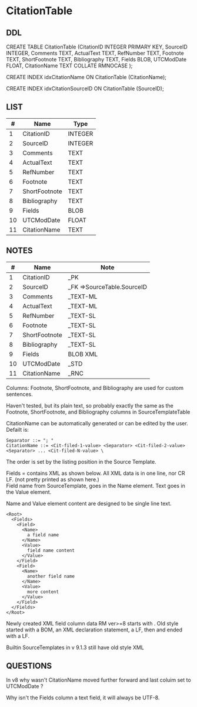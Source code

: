 # CitationTable

## DDL

CREATE TABLE CitationTable (CitationID INTEGER PRIMARY KEY, SourceID INTEGER, Comments TEXT, ActualText TEXT, RefNumber TEXT, Footnote TEXT, ShortFootnote TEXT, Bibliography TEXT, Fields BLOB, UTCModDate FLOAT, CitationName TEXT COLLATE RMNOCASE );

CREATE INDEX idxCitationName ON CitationTable (CitationName);

CREATE INDEX idxCitationSourceID ON CitationTable (SourceID);

## LIST

| #  | Name          | Type      |
|----|---------------|-----------|
| 1  | CitationID    | INTEGER
| 2  | SourceID      | INTEGER
| 3  | Comments      | TEXT
| 4  | ActualText    | TEXT
| 5  | RefNumber     | TEXT
| 6  | Footnote      | TEXT
| 7  | ShortFootnote | TEXT
| 8  | Bibliography  | TEXT
| 9  | Fields        | BLOB
| 10 | UTCModDate    | FLOAT
| 11 | CitationName  | TEXT

## NOTES

| #  | Name          | Note      |
|----|---------------|-----------|
| 1  | CitationID    | _PK
| 2  | SourceID      | _FK =>SourceTable.SourceID
| 3  | Comments      | _TEXT-ML
| 4  | ActualText    | _TEXT-ML
| 5  | RefNumber     | _TEXT-SL
| 6  | Footnote      | _TEXT-SL
| 7  | ShortFootnote | _TEXT-SL
| 8  | Bibliography  | _TEXT-SL
| 9  | Fields        | BLOB XML
| 10 | UTCModDate    | _STD
| 11 | CitationName  | _RNC


Columns: Footnote, ShortFootnote, and Bibliography are used for custom sentences.

Haven't tested, but its plain text, so probably exactly the same as the Footnote, ShortFootnote, and Bibliography columns in SourceTemplateTable

CitationName can be automatically generated or can be edited by the user.
Defailt is:
```
Separator ::= "; "
CitationName ::= <Cit-filed-1-value> <Separator> <Cit-filed-2-value> <Separator> ... <Cit-filed-N-value> \
```
The order is set by the listing position in the Source Template.

Fields = contains XML as shown below. All XML data is in one line, nor CR LF. (not pretty printed as shown here.)\
Field name from SourceTemplate, goes in the Name element.
Text goes in the Value element. 

Name and Value element content are designed to be single line text.

```
<Root>
  <Fields>
    <Field>
      <Name>
        a field name
      </Name>
      <Value>
        field name content
      </Value>
    </Field>
    <Field>
      <Name>
        another field name
      </Name>
      <Value>
        more content
      </Value>
    </Field>
  </Fields>
</Root>
```
Newly created XML field column data RM ver>=8 starts with <Root>.
Old style started with a BOM, an XML declaration statement, a LF, then <Root> and ended with a LF.

Builtin SourceTemplates in v 9.1.3 still have old style XML

 ## QUESTIONS

 In v8 why wasn't CitationName moved further forward and last coluim set to UTCModDate ?

 Why isn't the Fields column a text field, it will always be UTF-8. 
 
